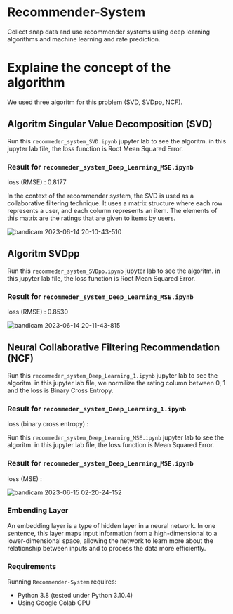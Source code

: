 # Recommender-System
Collect snap data and use recommender systems using deep learning algorithms and machine learning and rate prediction.


# Explaine the concept of the algorithm
We used three algoritm for this problem (SVD, SVDpp, NCF).



## Algoritm Singular Value Decomposition (SVD)

Run this `recommeder_system_SVD.ipynb` jupyter lab to see the algoritm.
in this jupyter lab file, the loss function is Root Mean Squared Error.
### Result for `recommeder_system_Deep_Learning_MSE.ipynb`
loss (RMSE) : 0.8177

In the context of the recommender system, the SVD is used as a collaborative filtering technique. It uses a matrix structure where each row represents a user, and each column represents an item. The elements of this matrix are the ratings that are given to items by users.

![bandicam 2023-06-14 20-10-43-510](https://github.com/AmirRezaFarokhy/Recommender-system/assets/113052872/d258f614-915e-471f-a248-4f5d5482901d)

## Algoritm SVDpp

Run this `recommeder_system_SVDpp.ipynb` jupyter lab to see the algoritm.
in this jupyter lab file, the loss function is Root Mean Squared Error.
### Result for `recommeder_system_Deep_Learning_MSE.ipynb`
loss (RMSE) : 0.8530

![bandicam 2023-06-14 20-11-43-815](https://github.com/AmirRezaFarokhy/Recommender-system/assets/113052872/044a219c-800d-4016-9bfb-1e0af581fd35)


## Neural Collaborative Filtering Recommendation (NCF)

Run this `recommeder_system_Deep_Learning_1.ipynb` jupyter lab to see the algoritm.
in this jupyter lab file, we normilize the rating column between 0, 1 and the loss is Binary Cross Entropy.
### Result for `recommeder_system_Deep_Learning_1.ipynb`
loss (binary cross entropy) : 

Run this `recommeder_system_Deep_Learning_MSE.ipynb` jupyter lab to see the algoritm.
in this jupyter lab file, the loss function is Mean Squared Error.
### Result for `recommeder_system_Deep_Learning_MSE.ipynb`
loss (MSE) : 

![bandicam 2023-06-15 02-20-24-152](https://github.com/AmirRezaFarokhy/Recommender-system/assets/113052872/04042da0-8eff-4799-aa6a-905fc4b33263)


### Embending Layer
An embedding layer is a type of hidden layer in a neural network. In one sentence, this layer maps input information from a high-dimensional to a lower-dimensional space, allowing the network to learn more about the relationship between inputs and to process the data more efficiently.


### Requirements
Running `Recommender-System` requires:
* Python 3.8 (tested under Python 3.10.4)
* Using Google Colab GPU



